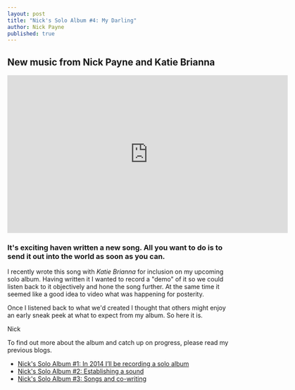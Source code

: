 ```yaml
---
layout: post
title: "Nick's Solo Album #4: My Darling"
author: Nick Payne
published: true
---
```


## New music from Nick Payne and Katie Brianna

<div class="flex-video">
  <iframe width="637" height="358" src="https://www.youtube.com/embed/Dexu7KKVwQg" frameborder="0" allowfullscreen></iframe>
</div>

<h3>It's exciting haven written a new song. All you want to do is to send it out into the world as soon as you can.</h3>
<p>I recently wrote this song with <em>Katie Brianna</em> for inclusion on my upcoming solo album. Having written it I wanted to record a "demo" of it so we could listen back to it objectively and hone the song further. At the same time it seemed like a good idea to video what was happening for posterity.</p>
<p>Once I listened back to what we'd created I thought that others might enjoy an early sneak peek at what to expect from my album. So here it is.</p>
<p>Nick</p>
<p>To find out more about the album and catch up on progress, please read my previous blogs.</p>

<ul>
<li><a href="{{ site.baseurl }}/2014/03/23/in-2014-ill-be-recording-a-solo-album.html">Nick's Solo Album #1: In 2014 I&rsquo;ll be recording a solo album</a></li>
<li><a href="{{ site.baseurl }}/2014/03/29/establishing-a-sound.html">Nick's Solo Album #2: Establishing a sound</a></li>
<li><a href="{{ site.baseurl }}/2014/04/13/songs-and-co-writing.html">Nick's Solo Album #3: Songs and co-writing</a></li>
</ul>
